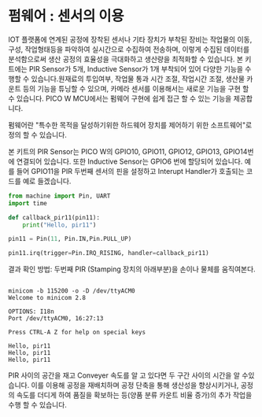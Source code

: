 # 펌웨어 : 센서의 이용

IOT 플랫폼에 연계된 공정에 장착된 센서나 기타 장치가 부착된 장비는 작업물의 이동, 구성, 작업형태등을 파악하여 실시간으로 수집하여 전송하며, 이렇게 수집된 데이터를 분석함으로써 생산 공정의 효율성을 극대화하고 생산량을 최적화할 수 있습니다.
본 키트에는 PIR Sensor가 5개, Inductive Sensor가 1개 부착되어 있어
다양한 기능을 수행할 수 있습니다.원재료의 투입여부, 작업물 통과 시간 조절, 작업시간 조절, 생산물 카운트 등의 기능을 튜닝할 수 있으며, 카메라 센서를 이용해서는 새로운 기능을 구현 할 수 있습니다.
PICO W MCU에서는 펌웨어 구현에 쉽게 접근 할 수 있는 기능을 제공합니다.


펌웨어란 "특수한 목적을 달성하기위한 하드웨어 장치를 제어하기 위한 소프트웨어"로 정의 할 수 있습니다.

본 키트의 PIR Sensor는 PICO W의 GPIO10, GPIO11, GPIO12, GPIO13, GPIO14번에 연결되어 있습니다. 또한 Inductive Sensor는 GPIO6 번에 할당되어 있습니다.
예를 들어 GPIO11을 PIR 두번째 센서의 핀을 설정하고 Interupt Handler가 호출되는 코드를 예로 들겠습니다.

```python
from machine import Pin, UART
import time

def callback_pir11(pin11):
    print("Hello, pir11")

pin11 = Pin(11, Pin.IN,Pin.PULL_UP)

pin11.irq(trigger=Pin.IRQ_RISING, handler=callback_pir11)

```

결과 확인 방법:
두번째 PIR (Stamping 장치의 아래부분)을 손이나 물체를 움직여본다.

```out

minicom -b 115200 -o -D /dev/ttyACM0
Welcome to minicom 2.8

OPTIONS: I18n
Port /dev/ttyACM0, 16:27:13

Press CTRL-A Z for help on special keys

Hello, pir11
Hello, pir11
Hello, pir11

```

PIR 사이의 공간을 재고 Conveyer 속도를 알 고 있다면 두 구간 사이의 시간을 알 수있습니다. 이를 이용해 공정을 재배치하며 공정 단축을 통해 생산성을 향상시키거나,
공정의 속도를 더디게 하여 품질을 확보하는 등(양품 분류 카운트 비율 증가)의 추가 작업을 수행 할 수 있습니다.

